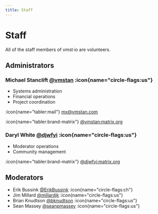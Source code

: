 ```yaml
---
title: Staff
---
```


# Staff

All of the staff members of vmst·io are volunteers.

## Administrators

### Michael Stanclift <a rel="me" href="https://vmst.io/@vmstan">@vmstan</a> :icon{name="circle-flags:us"} 

* Systems administration
* Financial operations
* Project coordination

:icon{name="tabler:mail"} [mx@vmstan.com](mailto:mx@vmstan.com)

:icon{name="tabler:brand-matrix"} [@vmstan:matrix.org](https://matrix.to/#/@vmstan:matrix.org)

### Daryl White <a rel="me" href="https://vmst.io/@djwfyi">@djwfyi</a> :icon{name="circle-flags:us"}

* Moderator operations
* Community management

:icon{name="tabler:brand-matrix"} [@djwfyi:matrix.org](https://matrix.to/#/@djwfyi:matrix.org)

## Moderators

* Erik Bussink <a rel="me" href="https://vmst.io/@ErikBussink">@ErikBussink</a> :icon{name="circle-flags:ch"}
* Jim Millard <a rel="me" href="https://vmst.io/@millardjk">@millardjk</a> :icon{name="circle-flags:us"} 
* Brian Knudtson <a rel="me" href="https://vmst.io/@bknudtson">@bknudtson</a> :icon{name="circle-flags:us"} 
* Sean Massey <a rel="me" href="https://vmst.io/@seanpmassey">@seanpmassey</a> :icon{name="circle-flags:us"} 